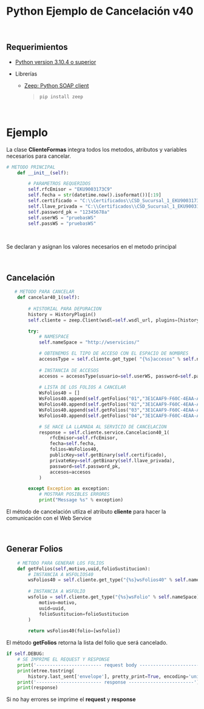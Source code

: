 # Python Ejemplo de Cancelación v40


<br/>

## Requerimientos
* [Python version 3.10.4 o superior](https://www.python.org/downloads/)

* Librerías
   * [Zeep: Python SOAP client](https://python-zeep.readthedocs.io/en/master/)
     >  ``` pip install zeep ```

<br/>


# Ejemplo

La clase __ClienteFormas__ integra todos los metodos, atributos y variables necesarios para cancelar.

```Python
# METODO PRINCIPAL
    def __init__(self):

        # PARAMETROS REQUERIDOS
        self.rfcEmisor = "EKU9003173C9"
        self.fecha = str(datetime.now().isoformat())[:19]
        self.certificado = "C:\\Certificados\\CSD_Sucursal_1_EKU9003173C9_20230517_223850.cer"
        self.llave_privada = "C:\\Certificados\\CSD_Sucursal_1_EKU9003173C9_20230517_223850.key"
        self.password_pk = "12345678a"
        self.userWS = "pruebasWS"
        self.passWS = "pruebasWS"
```

<br>

Se declaran y asignan los valores necesarios en el metodo principal

<br/>

## Cancelación

```Python
   # METODO PARA CANCELAR
    def cancelar40_1(self):
        
        # HISTORIAL PARA DEPURACION
        history = HistoryPlugin()
        self.cliente = zeep.Client(wsdl=self.wsdl_url, plugins=[history])

        try:
            # NAMESPACE
            self.nameSpace = "http://wservicios/"

            # OBTENEMOS EL TIPO DE ACCESO CON EL ESPACIO DE NOMBRES
            accesosType = self.cliente.get_type( "{%s}accesos" % self.nameSpace)
            
            # INSTANCIA DE ACCESOS
            accesos = accesosType(usuario=self.userWS, password=self.passWS)
            
            # LISTA DE LOS FOLIOS A CANCELAR
            WsFolios40 = []
            WsFolios40.append(self.getFolios("01","3E1CAAF9-F60C-4EAA-AB38-6526FEDB9549","314FEAB4-8555-446D-831F-E0D187BFDA79"))
            WsFolios40.append(self.getFolios("02","3E1CAAF9-F60C-4EAA-AB38-6526FEDB9549",""))
            WsFolios40.append(self.getFolios("03","3E1CAAF9-F60C-4EAA-AB38-6526FEDB9549",""))
            WsFolios40.append(self.getFolios("04","3E1CAAF9-F60C-4EAA-AB38-6526FEDB9549",""))

            # SE HACE LA LLAMADA AL SERVICIO DE CANCELACION
            response = self.cliente.service.Cancelacion40_1(
                rfcEmisor=self.rfcEmisor,
                fecha=self.fecha,
                folios=WsFolios40,
                publicKey=self.getBinary(self.certificado),
                privateKey=self.getBinary(self.llave_privada),
                password=self.password_pk,
                accesos=accesos
            )

        except Exception as exception:
            # MOSTRAR POSIBLES ERRORES
            print("Message %s" % exception)
```

El método de cancelación utliza el atributo __cliente__ para hacer la comunicación con el Web Service

<br/>

## Generar Folios

```Python
    # METODO PARA GENERAR LOS FOLIOS
    def getFolios(self,motivo,uuid,folioSustitucion):
        # INSTANCIA A WSFOLIOS40
        wsFolios40 = self.cliente.get_type("{%s}wsFolios40" % self.nameSpace)
        
        # INSTANCIA A WSFOLIO
        wsfolio = self.cliente.get_type("{%s}wsFolio" % self.nameSpace)(
            motivo=motivo,
            uuid=uuid,
            folioSustitucion=folioSustitucion
        )
        
        return wsFolios40(folio=[wsfolio])
```
El método __getFolios__ retorna la lista del folio que será cancelado.

```Python
if self.DEBUG:
	# SE IMPRIME EL REQUEST Y RESPONSE
	print('------------------------ request body ------------------------')
	print(etree.tostring(
	    history.last_sent['envelope'], pretty_print=True, encoding='unicode'))
	print('------------------------ response ------------------------')
	print(response)
```

Si no hay errores se imprime el __request__ y __response__

